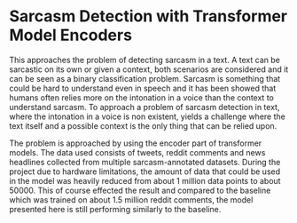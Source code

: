 # Sarcasm Detection with Transformer Model Encoders
This approaches the problem of detecting sarcasm in a text. A text can be sarcastic on its own or given a context, both scenarios are considered and it can be seen as a binary classification problem. Sarcasm is something that could be hard to understand even in speech and it has been showed that humans often relies more on the intonation in a voice than the context to understand sarcasm. To approach a problem of sarcasm detection in text, where the intonation in a voice is non existent, yields a challenge where the text itself and a possible context is the only thing that can be relied upon.

The problem is approached by using the encoder part of transformer models. The data used consists of tweets, reddit comments and news headlines collected from multiple sarcasm-annotated datasets. During the project due to hardware limitations, the amount of data that could be used in the model was heavily reduced from about 1 million data points to about 50000. This of course effected the result and compared to the baseline which was trained on about 1.5 million reddit comments, the model presented here is still performing similarly to the baseline. 
